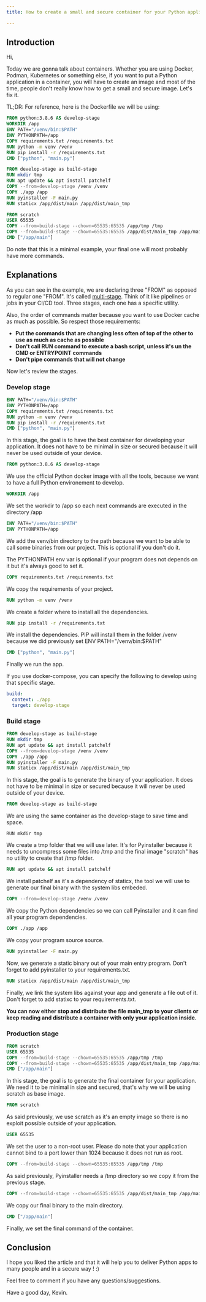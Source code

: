 ```yaml
---
title: How to create a small and secure container for your Python applications

---
```

## Introduction

Hi,

Today we are gonna talk about containers. Whether you are using Docker, Podman, Kubernetes or something else, if you want to put a Python application in a container, you will have to create an image and most of the time, people don't really know how to get a small and secure image. Let's fix it.

TL;DR: For reference, here is the Dockerfile we will be using:

```Dockerfile
FROM python:3.8.6 AS develop-stage
WORKDIR /app
ENV PATH="/venv/bin:$PATH"
ENV PYTHONPATH=/app
COPY requirements.txt /requirements.txt
RUN python -m venv /venv
RUN pip install -r /requirements.txt
CMD ["python", "main.py"]

FROM develop-stage as build-stage
RUN mkdir tmp
RUN apt update && apt install patchelf
COPY --from=develop-stage /venv /venv
COPY ./app /app
RUN pyinstaller -F main.py
RUN staticx /app/dist/main /app/dist/main_tmp

FROM scratch
USER 65535
COPY --from=build-stage --chown=65535:65535 /app/tmp /tmp
COPY --from=build-stage --chown=65535:65535 /app/dist/main_tmp /app/main
CMD ["/app/main"]
```

Do note that this is a minimal example, your final one will most probably have more commands.

## Explanations

As you can see in the example, we are declaring three "FROM" as opposed to regular one "FROM". It's called [multi-stage](https://docs.docker.com/develop/develop-images/multistage-build/ "multi-stage"). Think of it like pipelines or jobs in your CI/CD tool.
Three stages, each one has a specific utility.

Also, the order of commands matter because you want to use Docker cache as much as possible. So respect those requirements:

* **Put the commands that are changing less often of top of the other to use as much as cache as possible**
* **Don't call RUN command to execute a bash script, unless it's un the CMD or ENTRYPOINT commands**
* **Don't pipe commands that will not change**

Now let's review the stages.

### Develop stage

```Dockerfile
ENV PATH="/venv/bin:$PATH"
ENV PYTHONPATH=/app
COPY requirements.txt /requirements.txt
RUN python -m venv /venv
RUN pip install -r /requirements.txt
CMD ["python", "main.py"]
```

In this stage, the goal is to have the best container for developing your application. It does not have to be minimal in size or secured because it will never be used outside of your device.

```Dockerfile
FROM python:3.8.6 AS develop-stage
```

We use the official Python docker image with all the tools, because we want to have a full Python environement to develop.

```Dockerfile
WORKDIR /app
```

We set the workdir to /app so each next commands are executed in the directory /app

```Dockerfile
ENV PATH="/venv/bin:$PATH"
ENV PYTHONPATH=/app
```

We add the venv/bin directory to the path because we want to be able to call some binaries from our project. This is optional if you don't do it.

The PYTHONPATH env var is optional if your program does not depends on it but it's always good to set it.

```Dockerfile
COPY requirements.txt /requirements.txt
```

We copy the requirements of your project.

```Dockerfile
RUN python -m venv /venv
```

We create a folder where to install all the dependencies.

```Dockerfile
RUN pip install -r /requirements.txt
```

We install the dependencies. PIP will install them in the folder /venv because we did previously set ENV PATH="/venv/bin:$PATH"

```Dockerfile
CMD ["python", "main.py"]
```

Finally we run the app.

If you use docker-compose, you can specify the following to develop using that specific stage.

```yaml
build:
  context: ./app
  target: develop-stage
```

### Build stage

```Dockerfile
FROM develop-stage as build-stage
RUN mkdir tmp
RUN apt update && apt install patchelf
COPY --from=develop-stage /venv /venv
COPY ./app /app
RUN pyinstaller -F main.py
RUN staticx /app/dist/main /app/dist/main_tmp
```

In this stage, the goal is to generate the binary of your application. It does not have to be minimal in size or secured because it will never be used outside of your device.

```Dockerfile
FROM develop-stage as build-stage
```

We are using the same container as the develop-stage to save time and space.

    RUN mkdir tmp

We create a tmp folder that we will use later. It's for Pyinstaller because it needs to uncompress some files into /tmp and the final image "scratch" has no utility to create that /tmp folder.

```Dockerfile
RUN apt update && apt install patchelf
```

We install patchelf as it's a dependency of staticx, the tool we will use to generate our final binary with the system libs embeded.

```Dockerfile
COPY --from=develop-stage /venv /venv
```

We copy the Python dependencies so we can call Pyinstaller and it can find all your program dependencies.

```Dockerfile
COPY ./app /app
```

We copy your program source source.

```Dockerfile
RUN pyinstaller -F main.py
```

Now, we generate a static binary out of your main entry program. Don't forget to add pyinstaller to your requirements.txt.

```Dockerfile
RUN staticx /app/dist/main /app/dist/main_tmp
```

Finally, we link the system libs against your app and generate a file out of it. Don't forget to add statixc to your requirements.txt.

**You can now either stop and distribute the file main_tmp to your clients or keep reading and distribute a container with only your application inside.**

### Production stage

```Dockerfile
FROM scratch
USER 65535
COPY --from=build-stage --chown=65535:65535 /app/tmp /tmp
COPY --from=build-stage --chown=65535:65535 /app/dist/main_tmp /app/main
CMD ["/app/main"]
```

In this stage, the goal is to generate the final container for your application. We need it to be minimal in size and secured, that's why we will be using scratch as base image.

```Dockerfile
FROM scratch
```

As said previously, we use scratch as it's an empty image so there is no exploit possible outside of your application.

```Dockerfile
USER 65535
```

We set the user to a non-root user. Please do note that your application cannot bind to a port lower than 1024 because it does not run as root.

```Dockerfile
COPY --from=build-stage --chown=65535:65535 /app/tmp /tmp
```

As said previously, Pyinstaller needs a /tmp directory so we copy it from the previous stage.

```Dockerfile
COPY --from=build-stage --chown=65535:65535 /app/dist/main_tmp /app/main
```

We copy our final binary to the main directory.

```Dockerfile
CMD ["/app/main"]
```

Finally, we set the final command of the container.

## Conclusion

I hope you liked the article and that it will help you to deliver Python apps to many people and in a secure way ! :)

Feel free to comment if you have any questions/suggestions.

Have a good day,
Kevin.